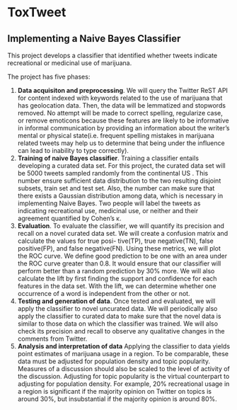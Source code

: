 ToxTweet
========

Implementing a Naive Bayes Classifier
-------------------------------------

This project develops a classifier that identified whether tweets indicate recreational or medicinal use of marijuana. 

The project has five phases:
  1. __Data acquisiton and preprocessing__. We will query the Twitter ReST API for content indexed with keywords related to the use of marijuana that has geolocation data. Then, the data will be lemmatized and stopwords removed. No attempt will be made to correct spelling, regularize case, or remove emoticons because these features are likely to be informative in informal communication by providing an information about the writer’s mental or physical state(i.e. frequent spelling mistakes in marijuana related tweets may help us to determine that being under the influence can lead to inability to type correctly).
  2. __Training of naive Bayes classifier__. Training a classifier entails developing a curated data set. For this project, the curated data set will be 5000 tweets sampled randomly from the continental US . This number ensure sufficient data distribution to the two resulting disjoint subsets, train set and test set. Also, the number can make sure that there exists a Gaussian distribution among data, which is necessary in implementing Naive Bayes. Two people will label the tweets as indicating recreational use, medicinal use, or neither and their agreement quantified by Cohen’s κ.
  3. __Evaluation__. To evaluate the classifier, we will quantify its precision and recall on a novel curated data set. We will create a confusion matrix and calculate the values for true posi- tive(TP), true negative(TN), false positive(FP), and false negative(FN). Using these metrics, we will plot the ROC curve. We define good prediction to be one with an area under the ROC curve greater than 0.8. It would ensure that our classifier will perform better than a random prediction by 30% more. We will also calculate the lift by first finding the support and confidence for each features in the data set. With the lift, we can determine whether one occurrence of a word is independent from the other or not.
  4. __Testing and generation of data__. Once tested and evaluated, we will apply the classifier to novel uncurated data. We will periodically also apply the classifier to curated data to make sure that the novel data is similar to those data on which the classifier was trained. We will also check its precision and recall to observe any qualitative changes in the comments from Twitter.
  5. __Analysis and interpretation of data__ Applying the classifier to data yields point estimates of marijuana usage in a region. To be comparable, these data must be adjusted for population density and topic popularity. Measures of a discussion should also be scaled to the level of activity of the discussion. Adjusting for topic popularity is the virtual counterpart to adjusting for population density. For example, 20% recreational usage in a region is significant if the majority opinion on Twitter on topics is around 30%, but insubstantial if the majority opinion is around 80%.
